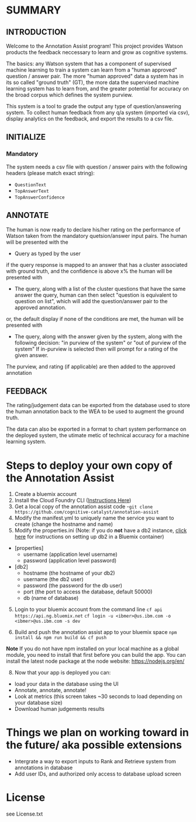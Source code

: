 
# SUMMARY

INTRODUCTION
------------

Welcome to the Annotation Assist program! This project provides Watson
products the feedback neccessary to learn and grow as cognitive systems.

The basics: any Watson system that has a component of supervised machine
learning to train a system can learn from a "human approved" question /
answer pair.  The more "human approved" data a system has in its so called
"ground truth" (GT), the more data the supervised machine learning system
has to learn from, and the greater potential for accuracy on the broad
corpus which defines the system purview.

This system is a tool to grade the output any type of question/answering
system.  To collect human feedback from any q/a system (imported via csv),
display analytics on the feedback, and export the results to a csv file.


INITIALIZE
----------

### Mandatory
The system needs a csv file with question / answer pairs with the following
headers (please match exact string):  
 - `QuestionText`
 - `TopAnswerText`  
 - `TopAnswerConfidence`  

ANNOTATE
--------

The human is now ready to declare his/her rating on the performance of
Watson taken from the mandatory quetsion/answer input pairs.  The human
will be presented with the

* Query as typed by the user

if the query response is mapped to an answer that has a cluster
associated with ground truth, and the confidence is above x% the human
will be presented with

* The query, along with a list of the cluster questions that have
  the same answer the query, human can then select "question is equivalent
  to question on list", which will add the question/answer pair
  to the approved annotation.

or, the default display if none of the conditions are met, the human
will be presented with

 * The query, along with the answer given by the system, along with
   the following decision:
    "in purview of the system"
   or
    "out of purview of the system"
   If in-purview is selected then will prompt for a rating of the
   given answer.

  The purview, and rating (if applicable) are then added to the approved
  annotation


FEEDBACK
--------

The rating/judgement data can be exported from the database used
to store the human annotation back to the WEA to be used to augment
the ground truth.

The data can also be exported in a format to chart system performance
on the deployed system, the utimate metic of technical accuracy for
a machine learning system.


# Steps to deploy your own copy of the Annotation Assist


1. Create a bluemix account
2. Install the Cloud Foundry CLI ([Instructions Here](http://docs.cloudfoundry.org/cf-cli/install-go-cli.html))
3. Get a local copy of the annotation assist code
 -`git clone https://github.com/cognitive-catalyst/annotation-assist`
4. Modify the manifest.yml to uniquely name the service you want to create (change the hostname and name)
5. Modify the properties.ini (Note: if you do **not** have a db2 instance, [click here](/db2container) for instructions on setting up db2 in a Bluemix container)
 - [properties]
     - username (application level username)
     - password (application level password)
 - [db2]
    - hostname (the hostname of your db2)
    - username (the db2 user)
    - password (the password for the db user)
    - port (the port to access the database, default 50000)
    - db (name of database)

5. Login to your bluemix account from the command line
    `cf api https://api.ng.bluemix.net`
    `cf login -u <ibmer>@us.ibm.com -o <ibmer>@us.ibm.com -s dev`


7. Build and push the annotation assist app to your bluemix space
    `npm install && npm run build && cf push` 

**Note**
If you do not have npm installed on your local machine as a global module, you need
to install that first before you can build the app. You can install the latest node package
at the node website: https://nodejs.org/en/


8. Now that your app is deployed you can:
* load your data in the database using the UI
* Annotate, annotate, annotate!
* Look at metrics (this screen takes ~30 seconds to load depending on your database size)
* Download human judgements results

# Things we plan on working toward in the future/ aka possible extensions

* Intergrate a way to export inputs to Rank and Retrieve system from annotations in database
* Add user IDs, and authorized only access to database upload screen

# License

see License.txt

